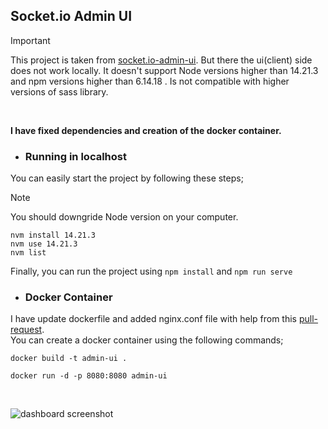 ## Socket.io Admin UI


>[!IMPORTANT]
>This project is taken from [socket.io-admin-ui](https://github.com/socketio/socket.io-admin-ui). But there the ui(client) side does not work locally. 
It doesn't support Node versions higher than 14.21.3 and npm versions higher than 6.14.18 . Is not compatible with higher versions of sass library.
<br>

**I have fixed dependencies and creation of the docker container.**

* ### Running in localhost

You can easily start the project by following these steps;


>[!NOTE]
>You should downgride Node version on your computer.
>
>```
>nvm install 14.21.3
>nvm use 14.21.3
>nvm list
>
>```
>

Finally, you can run the project using `npm install` and `npm run serve`

* ### Docker Container

I have update dockerfile and added nginx.conf file with help from this [pull-request](https://github.com/socketio/socket.io-admin-ui/pull/74).  
You can create a docker container using the following commands;

```
docker build -t admin-ui .

docker run -d -p 8080:8080 admin-ui 
```
<br>

![dashboard screenshot](https://github.com/socketio/socket.io-admin-ui/blob/develop/assets/dashboard.png)

